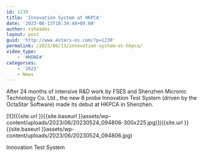 ```yaml
---
id: 1230
title: 'Innovation System at HKPCA'
date: '2023-06-13T10:34:48+00:00'
author: ssheades
layout: post
guid: 'http://www.4stars-es.com/?p=1230'
permalink: /2023/06/13/innovation-system-at-hkpca/
video_type:
    - '#NONE#'
categories:
    - '2023'
    - News
---
```


After 24 months of intensive R&amp;D work by FSES and Shenzhen Micronic Technology Co. Ltd., the new 8 probe Innovation Test System (driven by the OctaStar Software) made its debut at HKPCA in Shenzhen.

[![]({{site.url }}{{site.baseurl }}assets/wp-content/uploads/2023/06/20230524_094806-300x225.jpg)]({{site.url }}{{site.baseurl }}assets/wp-content/uploads/2023/06/20230524_094806.jpg)

Innovation Test System
